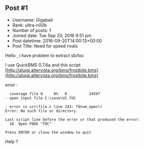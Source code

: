 ## Post #1
- Username: Gigabait
- Rank: ultra-n00b
- Number of posts: 1
- Joined date: Tue Sep 20, 2016 9:51 pm
- Post datetime: 2016-09-20T14:00:13+00:00
- Post Title: Need for speed rivals

Hello , i have problem to extract sb/toc

I use QuickBMS 0.7.6a and this script [http://aluigi.altervista.org/bms/frostbite.bms](http://aluigi.altervista.org/bms/frostbite.bms)

error : 

```
  coverage file 0     0%   0          24597
- open input file C:\save\UI.TOC

- error in src\file.c line 243: fdnum_open()
Error: No such file or directory

Last script line before the error or that produced the error:
  16  Open FDDE "TOC"

Press ENTER or close the window to quit
```

Help ?
